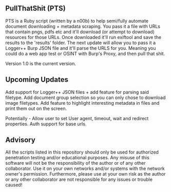 ## PullThatShit (PTS)

PTS is a Ruby script (written by a n00b) to help semi/fully automate document downloading + metadata scraping. You pass it a file with URLs that contain pngs, pdfs etc and it'll download (or attempt to download) resources for those URLs. Once downloaded it'll run exiftool and save the results to the 'results' folder. The next update will allow you to pass it a Logger++ Burp JSON file and it'll parse the URLS for you. Meaning you could do a web app test or OSINT with Burp's Proxy, and then pull that shit.

Version 1.0 is the current version.

## Upcoming Updates

Add support for Logger++ JSON files + add feature for parsing said filetype.
Add document group selection so you can only chose to download image filetypes.
Add feature to highlight interesting metadata in files and print them out on the screen.

Potentially -
Allow user to set User agent, timeout, wait and redirect properties.
Auth support for base urls.

## Advisory

All the scripts listed in this repository should only be used for authorized penetration testing and/or educational purposes. Any misuse of this software will not be the responsibility of the author or of any other collaborator. Use it on your own networks and/or systems with the network owner's permission. Furthermore, please use at your own risk as the author or any other collaborator are not responsible for any issues or trouble caused!
